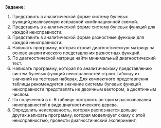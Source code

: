 **Задание:** 

1. Представить в аналитической форме систему булевых функций,реализуемую исправной комбинационной схемой.
2. Представить в аналитической форме систему булевых функций для каждой неисправности.
3. Представить в аналитической форме разностные функции для каждой неисправности.
4. Написать программу, которая строит диагностическую матрицу на основе аналитического представления разностных функций.
5. По диагностической матрице найти минимальный диагностический тест.
6. Написать программу, которая по аналитическому представлению систем булевых функций неисправностей строит таблицу их значений на тестовых наборах. Для компактного представления таблицы рекомендуется значение системы булевых функций неисправности представлять не двоичным вектором, а десятичным числом.
7. По полученной в п. 6 таблице построить алгоритм распознавания неисправностей в виде диагностического дерева.
8. Определить неисправность, которая распознается дольше других,написать программу, которая моделирует схему с этой неисправностью, провести диагностический эксперимент.
